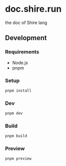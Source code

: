 # doc.shire.run

the doc of Shire lang

## Development

### Requirements

- Node.js
- pnpm

### Setup

```bash
pnpm install
```

### Dev

```bash
pnpm dev
```

### Build

```bash
pnpm build
```

### Preview

```bash
pnpm preview
```
